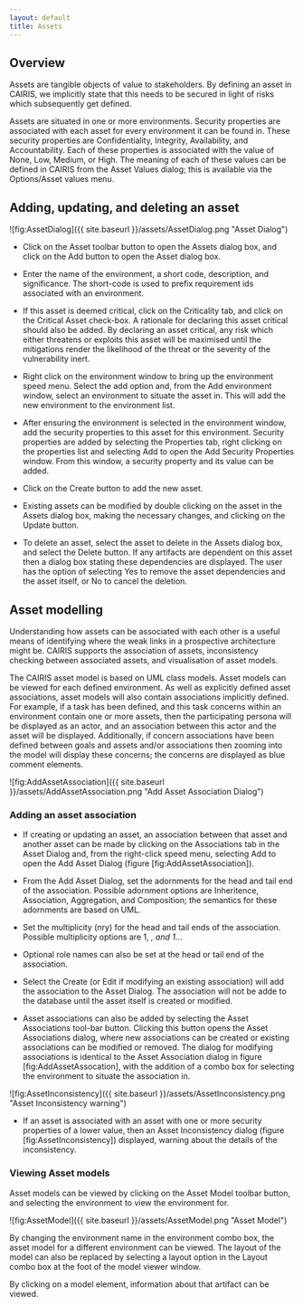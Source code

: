 ```yaml
---
layout: default
title: Assets
---
```



## Overview ##

Assets are tangible objects of value to stakeholders.  By defining an asset in CAIRIS, we implicitly state that this needs to be secured in light of risks which subsequently get defined.

Assets are situated in one or more environments.  Security properties are associated with each asset for every environment it can be found in.  These security properties are Confidentiality, Integrity, Availability, and Accountability.  Each of these properties is associated with the value of None, Low, Medium, or High.  The meaning of each of these values can be defined in CAIRIS from the Asset Values dialog; this is available via the Options/Asset values menu.

## Adding, updating, and deleting an asset ##

![fig:AssetDialog]({{ site.baseurl }}/assets/AssetDialog.png "Asset Dialog")

* Click on the Asset toolbar button to open the Assets dialog box, and click on the Add button to open the Asset dialog box.

* Enter the name of the environment, a short code, description, and significance.  The short-code is used to prefix requirement ids associated with an environment.

* If this asset is deemed critical, click on the Criticality tab, and click on the Critical Asset check-box.  A rationale for declaring this asset critical should also be added.  By declaring an asset critical, any risk which either threatens or exploits this asset will be maximised until the mitigations render the likelihood of the threat or the severity of the vulnerability inert.

* Right click on the environment window to bring up the environment speed menu.  Select the add option and, from the Add environment window, select an environment to situate the asset in.  This will add the new environment to the environment list.

* After ensuring the environment is selected in the environment window, add the security properties to this asset for this environment.  Security properties are added by selecting the Properties tab, right clicking on the properties list and selecting Add to open the Add Security Properties window.  From this window, a security property and its value can be added.

* Click on the Create button to add the new asset.

* Existing assets can be modified by double clicking on the asset in the Assets dialog box, making the necessary changes, and clicking on the Update button.

* To delete an asset, select the asset to delete in the Assets dialog box, and select the Delete button.  If any artifacts are dependent on this asset then a dialog box stating these dependencies are displayed.  The user has the option of selecting Yes to remove the asset dependencies and the asset itself, or No to cancel the deletion.


## Asset modelling ##

Understanding how assets can be associated with each other is a useful means of identifying where the weak links in a prospective architecture might be.  CAIRIS supports the association of assets, inconsistency checking between associated assets, and visualisation of asset models.

The CAIRIS asset model is based on UML class models.  Asset models can be viewed for each defined environment.  As well as explicitly defined asset associations, asset models will also contain associations implicitly defined.  For example, if a task has been defined, and this task concerns within an environment contain one or more assets, then the participating persona will be displayed as an actor, and an association between this actor and the asset will be displayed.  Additionally, if concern associations have been defined between goals and assets and/or associations then zooming into the model will display these concerns; the concerns are displayed as blue comment elements.

![fig:AddAssetAssociation]({{ site.baseurl }}/assets/AddAssetAssociation.png "Add Asset Association Dialog")

### Adding an asset association ###

* If creating or updating an asset, an association between that asset and another asset can be made by clicking on the Associations tab in the Asset Dialog and, from the right-click speed menu, selecting Add to open the Add Asset Dialog (figure [fig:AddAssetAssociation]).

* From the Add Asset Dialog, set the adornments for the head and tail end of the association.  Possible adornment options are Inheritence, Association, Aggregation, and Composition; the semantics for these adornments are based on UML.

* Set the multiplicity (nry) for the head and tail ends of the association.  Possible multiplicity options are 1, *, and 1..*.

* Optional role names can also be set at the head or tail end of the association.

* Select the Create (or Edit if modifying an existing association) will add the association to the Asset Dialog.  The association will not be adde to the database until the asset itself is created or modified.

* Asset associations can also be added by selecting the Asset Associations tool-bar button.  Clicking this button opens the Asset Associations dialog, where new associations can be created or existing associations can be modified or removed.  The dialog for modifying associations is identical to the Asset Association dialog in figure [fig:AddAssetAssocation], with the addition of a combo box for selecting the environment to situate the association in.

![fig:AssetInconsistency]({{ site.baseurl }}/assets/AssetInconsistency.png "Asset Inconsistency warning")

* If an asset is associated with an asset with one or more security properties of a lower value, then an Asset Inconsistency dialog (figure [fig:AssetInconsistency]) displayed, warning about the details of the inconsistency.


### Viewing Asset models ###

Asset models can be viewed by clicking on the Asset Model toolbar button, and selecting the environment to view the environment for.

![fig:AssetModel]({{ site.baseurl }}/assets/AssetModel.png "Asset Model")

By changing the environment name in the environment combo box, the asset model for a different environment can be viewed.  The layout of the model can also be replaced by selecting a layout option in the Layout combo box at the foot of the model viewer window.

By clicking on a model element, information about that artifact can be viewed.
